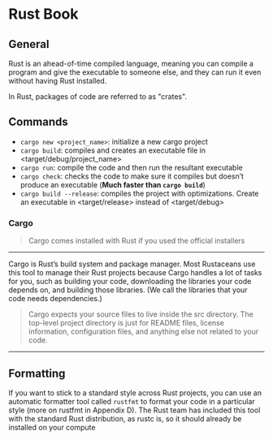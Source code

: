 # Rust Book

## General

Rust is an ahead-of-time compiled language, meaning you can compile a program and give the executable to someone else, and they can run it even without having Rust installed.

In Rust, packages of code are referred to as "crates".

## Commands

- `cargo new <project_name>`: initialize a new cargo project
- `cargo build`: compiles and creates an executable file in <target/debug/project_name>
- `cargo run`: compile the code and then run the resultant executable
- `cargo check`: checks the code to make sure it compiles but doesn’t produce an executable (**Much faster than `cargo build`**)
- `cargo build --release`: compiles the project with optimizations. Create an executable in <target/release> instead of <target/debug>

### Cargo

> Cargo comes installed with Rust if you used the official installers

---

Cargo is Rust’s build system and package manager.
Most Rustaceans use this tool to manage their Rust projects because Cargo handles a lot of tasks for you, such as building your code,
downloading the libraries your code depends on, and building those libraries.
(We call the libraries that your code needs dependencies.)

> Cargo expects your source files to live inside the src directory.
> The top-level project directory is just for README files,
> license information, configuration files, and anything else not related to your code.

---

## Formatting

If you want to stick to a standard style across Rust projects, you can use an automatic formatter tool called `rustfmt` to format your code in a particular style (more on rustfmt in Appendix D). The Rust team has included this tool with the standard Rust distribution, as rustc is, so it should already be installed on your compute
